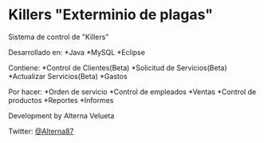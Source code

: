 Killers "Exterminio de plagas"
=======

Sistema de control de "Killers"

Desarrollado en:
*Java
*MySQL
*Eclipse

Contiene:
*Control de Clientes(Beta)
*Solicitud de Servicios(Beta)
*Actualizar Servicios(Beta)
*Gastos

Por hacer:
*Orden de servicio
*Control de empleados
*Ventas
*Control de productos
*Reportes
*Informes

Development by Alterna Velueta

Twitter: [@Alterna87](https://twitter.com/Alterna87)
